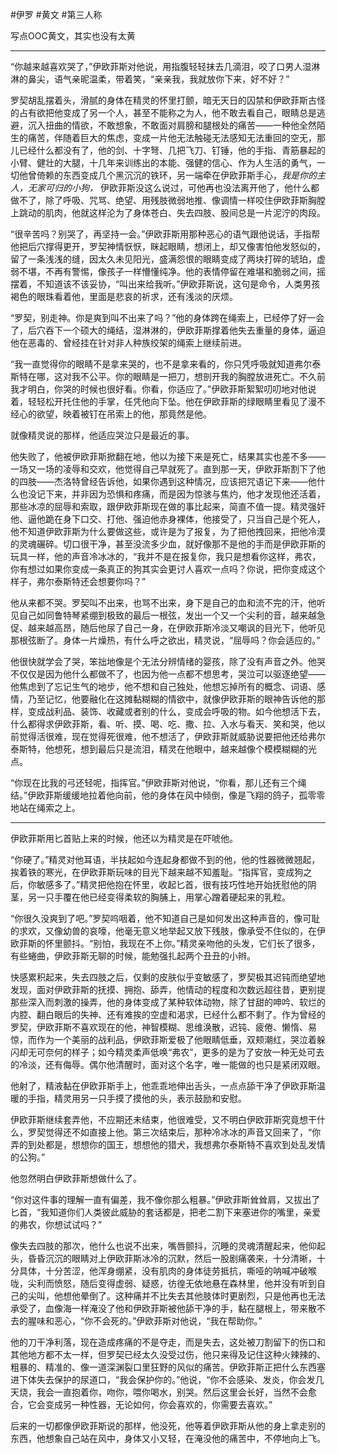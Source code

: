 #伊罗 #黄文 #第三人称 

写点OOC黄文，其实也没有太黄

---

“你越来越喜欢哭了，”伊欧菲斯对他说，用指腹轻轻抹去几滴泪，咬了口男人湿淋淋的鼻尖，语气亲昵温柔，带着笑，“亲亲我，我就放你下来，好不好？”

罗契胡乱摆着头，滑腻的身体在精灵的怀里打颤，暗无天日的囚禁和伊欧菲斯古怪的占有欲把他变成了另一个人，甚至不能称之为人，他不敢去看自己，眼睛总是逃避，沉入扭曲的情欲，不敢想象，不敢面对肩膀和腿根处的痛苦——一种他全然陌生的痛苦，伴随着巨大的焦虑，变成一片他无法触碰无法感知无法重回的空无，那儿已经什么都没有了，他的剑、十字弩、几把飞刀、钉锤，他的手指、青筋暴起的小臂、健壮的大腿，十几年来训练出的本能、强健的信心、作为人生活的勇气，一切他曾倚赖的东西变成几个黑沉沉的铁环，另一端牵在伊欧菲斯手心，_我是你的主人，无家可归的小狗，_ 伊欧菲斯没这么说过，可他再也没法离开他了，他什么都做不了，除了呼吸、咒骂、绝望、用残肢微弱地推、像调情一样咬住伊欧菲斯胸膛上跳动的肌肉，他就这样沦为了身体苍白、失去四肢、股间总是一片泥泞的肉段。

“很辛苦吗？别哭了，再坚持一会。”伊欧菲斯用那种恶心的语气跟他说话，手指帮他把后穴撑得更开，罗契神情恹恹，眯起眼睛，想闭上，却又像害怕他发怒似的，留了一条浅浅的缝，因太久未见阳光，盛满怨恨的眼睛变成了两块打碎的琥珀，虚弱不堪，不再有警惕，像孩子一样懵懂纯净。他的表情停留在难堪和脆弱之间，摇摆着，不知道该不该妥协，“叫出来给我听。”伊欧菲斯说，这句是命令，人类男孩褐色的眼珠看着他，里面是悲哀的祈求，还有浅淡的厌烦。

“罗契，别走神。你是爽到叫不出来了吗？”他的身体跨在绳索上，已经停了好一会了，后穴吞下一个硕大的绳结，湿淋淋的，伊欧菲斯撑着他失去重量的身体，逼迫他在恶毒的、曾经挂在针对非人种族绞架的绳索上继续前进。

“我一直觉得你的眼睛不是拿来哭的，也不是拿来看的，你只凭呼吸就知道弗尔泰斯特在哪，这对我不公平。你的眼睛是一把刀，想剖开我的胸膛放进死亡。不久前我才明白，你哭的时候也很好看。你看，你适应了。”伊欧菲斯絮絮叨叨地对他说着，轻轻松开托住他的手掌，任凭他向下坠。他在伊欧菲斯的绿眼睛里看见了漫不经心的欲望，映着被钉在吊索上的他，那竟然是他。

就像精灵说的那样，他适应哭泣只是最近的事。

他失败了，他被伊欧菲斯掀翻在地，他以为接下来是死亡，结果其实也差不多——一场又一场的凌辱和交欢，他觉得自己早就死了。直到那一天，伊欧菲斯割下了他的四肢——杰洛特曾经告诉他，如果你遇到这种情况，应该把咒语记下来——他什么也没记下来，并非因为恐惧和疼痛，而是因为惊骇与焦灼，他才发现他还活着，那些冰凉的屈辱和索取，跟伊欧菲斯现在做的事比起来，简直不值一提。精灵强奸他、逼他跪在身下口交、打他、强迫他赤身裸体，他接受了，只当自己是个死人，他不知道伊欧菲斯为什么要做这些，或许是为了报复，为了把他拽回来，把他冷漠的灵魂碾碎。切口很干净，甚至没流多少血，就好像那不是他的手而是伊欧菲斯的玩具一样，他的声音冷冰冰的，“我并不是在报复你，我只是想看你这样，弗农，你有想过如果你变成一条真正的狗其实会更讨人喜欢一点吗？你说，把你变成这个样子，弗尔泰斯特还会想要你吗？”

他从来都不哭。罗契叫不出来，也骂不出来，身下是自己的血和流不完的汗，他听见自己如同鲁特琴紧绷到极致的最后一根弦，发出一个又一个尖利的音，越来越急促、越来越高昂，随后他尿了自己一身，在伊欧菲斯冷淡又嘲讽的目光下，他听见那根弦断了。身体一片燥热，有什么呼之欲出，精灵说，“屈辱吗？你会适应的。”

他很快就学会了哭，笨拙地像是个无法分辨情绪的婴孩，除了没有声音之外。他哭不仅仅是因为他什么都做不了，也因为他一点都不想思考，哭泣可以驱逐绝望——他焦虑到了忘记生气的地步，他不想和自己独处，他想忘掉所有的概念、词语、感情，乃至记忆，他要融化在这摊黏糊糊的情欲中，就像伊欧菲斯的眼神告诉他的那样，变成战利品、装饰、收藏或者别的什么，变成会呼吸的物。如今他想活下去，什么都得求伊欧菲斯，看、听、摸、喝、吃、撒、拉、入水与看天、笑和哭，他以前觉得活很难，现在觉得死很难，他不想活了，伊欧菲斯就威胁说要把他还给弗尔泰斯特，他想死，想到最后只是流泪，精灵在他眼中，越来越像个模模糊糊的光点。

“你现在比我的弓还轻呢，指挥官。”伊欧菲斯对他说，“你看，那儿还有三个绳结。”伊欧菲斯缓缓地拉着他向前，他的身体在风中倾倒，像是飞翔的鸽子，孤零零地站在绳索之上。

---

伊欧菲斯用匕首贴上来的时候，他还以为精灵是在吓唬他。

“你硬了。”精灵对他耳语，半扶起如今连起身都做不到的他，他的性器微微翘起，挨着铁的寒光，在伊欧菲斯玩味的目光下越来越不知羞耻。“指挥官，变成狗之后，你敏感多了。”精灵把他抱在怀里，收起匕首，很有技巧性地开始抚慰他的阴茎，另一只手覆在他已经变得柔软的胸脯上，用掌心蹭着硬起来的乳粒。

“你很久没爽到了吧。”罗契呜咽着，他不知道自己是如何发出这种声音的，像可耻的求欢，又像幼兽的哀嚎，他毫无意义地举起又放下残肢，像承受不住似的，在伊欧菲斯的怀里颤抖。“别怕，我现在不上你。”精灵亲吻他的头发，它们长了很多，有些蜷曲，伊欧菲斯无聊的时候，能勉强扎起两个丑丑的小辫。

快感累积起来，失去四肢之后，仅剩的皮肤似乎变敏感了，罗契极其迟钝而绝望地发现，面对伊欧菲斯的抚摸、拥抱、舔弄，他情动的程度和次数远超往昔，更别提那些深入而刺激的操弄，他的身体变成了某种软体动物，除了甘甜的呻吟、软烂的内腔、翻白眼后的失神、还有难挨的空虚和渴求，已经什么都不剩了。作为曾经的罗契，伊欧菲斯不喜欢现在的他，神智模糊、思维涣散，迟钝、疲倦、懒惰、易惊，而作为一个美丽的战利品，伊欧菲斯爱极了他眼睛低垂，双颊潮红，哭泣着躲闪却无可奈何的样子；如今精灵柔声低唤“弗农”，更多的是为了安放一种无处可去的冷淡，还有侮辱。偶尔他清醒时，面对这个名字，唯一能做的也只是紧闭双眼。

他射了，精液黏在伊欧菲斯手上，他乖乖地伸出舌头，一点点舔干净了伊欧菲斯温暖的手指，精灵用另一只手摸了摸他的头，表示鼓励和安慰。

伊欧菲斯继续套弄他，不应期还未结束，他很难受，又不明白伊欧菲斯究竟想干什么，罗契觉得还不如直接上他。第三次结束后，那种冷冰冰的声音又回来了，“你弄的到处都是，想想你的国王，想想他的猎犬，我想弗尔泰斯特不喜欢到处乱发情的公狗。”

他忽然明白伊欧菲斯想做什么了。

“你对这件事的理解一直有偏差，我不像你那么粗暴。”伊欧菲斯耸耸肩，又拔出了匕首，“我知道你们人类彼此威胁的套话都是，把老二割下来塞进你的嘴里，亲爱的弗农，你想试试吗？”

像失去四肢的那次，他什么也说不出来，嘴唇颤抖，沉睡的灵魂清醒起来，他仰起头，昏昏沉沉的眼睛对上伊欧菲斯冰冷的沉默，然后一股剧痛袭来，十分清晰，十分具体，十分苦涩，他浑身绷紧，没有肌肉的身体徒劳抵抗，嘶哑的呐喊冲破喉咙，尖利而愤怒，随后变得虚弱、疑惑，彷徨无依地悬在森林里，他并没有听到自己的尖叫，他想他晕倒了。这种痛并不比失去其他肢体时更剧烈，只是他再也无法承受了，血像海一样淹没了他和伊欧菲斯被他舔干净的手，黏在腿根上，带来散不去的腥味和恶心，“你不会死的。”伊欧菲斯对他说，“我在帮助你。”

他的刀干净利落，现在造成疼痛的不是夺走，而是失去，这处被刀割留下的伤口和其他地方都不太一样，但罗契已经太久没受过伤，他只来得及记住这种火辣辣的、粗暴的、精准的、像一道深渊裂口里狂野的风似的痛苦。伊欧菲斯正把什么东西塞进下体失去保护的尿道口，“我会保护你的。”他说，“你不会感染、发炎，你会发几天烧，我会一直抱着你，吻你，喂你喝水，别哭。然后这里会长好，当然不会愈合，它会变成另一种性器，无论如何，你会喜欢的，你需要去喜欢。”

后来的一切都像伊欧菲斯说的那样，他没死，他等着伊欧菲斯从他的身上拿走别的东西，他想象自己站在风中，身体又小又轻，在淹没他的痛苦中，不停地向上飞。
